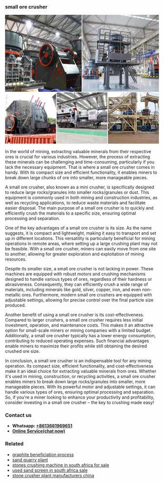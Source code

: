 <h3>small ore crusher</h3><img src='1704857080.jpg' alt=''><p>In the world of mining, extracting valuable minerals from their respective ores is crucial for various industries. However, the process of extracting these minerals can be challenging and time-consuming, particularly if you lack the necessary equipment. That is where a small ore crusher comes in handy. With its compact size and efficient functionality, it enables miners to break down large chunks of ore into smaller, more manageable pieces.</p><p>A small ore crusher, also known as a mini crusher, is specifically designed to reduce large rocks/granules into smaller rocks/granules or dust. This equipment is commonly used in both mining and construction industries, as well as recycling applications, to reduce waste materials and facilitate easier disposal. The main purpose of a small ore crusher is to quickly and efficiently crush the materials to a specific size, ensuring optimal processing and separation.</p><p>One of the key advantages of a small ore crusher is its size. As the name suggests, it is compact and lightweight, making it easy to transport and set up in different locations. This versatility is particularly beneficial for mining operations in remote areas, where setting up a large crushing plant may not be feasible. With a small ore crusher, miners can easily move from one site to another, allowing for greater exploration and exploitation of mining resources.</p><p>Despite its smaller size, a small ore crusher is not lacking in power. These machines are equipped with robust motors and crushing mechanisms designed to handle various types of ores, regardless of their hardness or abrasiveness. Consequently, they can efficiently crush a wide range of materials, including minerals like gold, silver, copper, iron, and even non-metallic ores. Furthermore, modern small ore crushers are equipped with adjustable settings, allowing for precise control over the final particle size produced.</p><p>Another benefit of using a small ore crusher is its cost-effectiveness. Compared to larger crushers, a small ore crusher requires less initial investment, operation, and maintenance costs. This makes it an attractive option for small-scale miners or mining companies with a limited budget. Additionally, a small ore crusher typically has a lower energy consumption, contributing to reduced operating expenses. Such financial advantages enable miners to maximize their profits while still obtaining the desired crushed ore size.</p><p>In conclusion, a small ore crusher is an indispensable tool for any mining operation. Its compact size, efficient functionality, and cost-effectiveness make it an ideal choice for extracting valuable minerals from ores. Whether it's used in mining, construction, or recycling activities, a small ore crusher enables miners to break down large rocks/granules into smaller, more manageable pieces. With its powerful motor and adjustable settings, it can handle various types of ores, ensuring optimal processing and separation. So, if you're a miner looking to enhance your productivity and profitability, consider investing in a small ore crusher – the key to crushing made easy!</p><h3>Contact us</h3><ul><li><strong>Whatsapp:&nbsp;<a href="https://wa.me/8613661969651">+8613661969651</a></strong></li><li><a href="https://swt.shibang-china.com/?git&amp;zhl&amp;small ore crusher"><strong>Online Service(chat now)</strong></a></li></ul><h3>Related</h3><ul><li><a href='graphite beneficiation process.md'>graphite beneficiation process</a></li><li><a href='sand quarry plant.md'>sand quarry plant</a></li><li><a href='stones crushing machine in south africa for sale.md'>stones crushing machine in south africa for sale</a></li><li><a href='used sand screen in south africa sale.md'>used sand screen in south africa sale</a></li><li><a href='stone crusher plant manufacturers china.md'>stone crusher plant manufacturers china</a></li></ul>